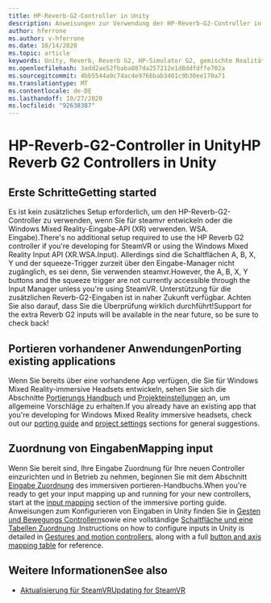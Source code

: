 ```yaml
---
title: HP-Reverb-G2-Controller in Unity
description: Anweisungen zur Verwendung der HP-Reverb-G2-Controller in steamvr und Windows Mixed Reality.
author: hferrone
ms.author: v-hferrone
ms.date: 10/14/2020
ms.topic: article
keywords: Unity, Reverb, Reverb G2, HP-Simulator G2, gemischte Realität, Entwicklung, Motion Controller, Benutzereingaben, Features, neues Projekt, Emulator, Dokumentation, Anleitungen, Features, Hologramme, Spieleentwicklung
ms.openlocfilehash: 3add2ae52fbaba087da257212e1d8ddfdffe702a
ms.sourcegitcommit: 4bb5544a0c74ac4e9766bab3401c9b30ee170a71
ms.translationtype: MT
ms.contentlocale: de-DE
ms.lasthandoff: 10/27/2020
ms.locfileid: "92638387"
---
```

# <a name="hp-reverb-g2-controllers-in-unity"></a><span data-ttu-id="7fae3-104">HP-Reverb-G2-Controller in Unity</span><span class="sxs-lookup"><span data-stu-id="7fae3-104">HP Reverb G2 Controllers in Unity</span></span>

## <a name="getting-started"></a><span data-ttu-id="7fae3-105">Erste Schritte</span><span class="sxs-lookup"><span data-stu-id="7fae3-105">Getting started</span></span>

<span data-ttu-id="7fae3-106">Es ist kein zusätzliches Setup erforderlich, um den HP-Reverb-G2-Controller zu verwenden, wenn Sie für steamvr entwickeln oder die Windows Mixed Reality-Eingabe-API (XR) verwenden. WSA. Eingabe).</span><span class="sxs-lookup"><span data-stu-id="7fae3-106">There's no additional setup required to use the HP Reverb G2 controller if you're developing for SteamVR or using the Windows Mixed Reality Input API (XR.WSA.Input).</span></span> <span data-ttu-id="7fae3-107">Allerdings sind die Schaltflächen A, B, X, Y und der squeeze-Trigger zurzeit über den Eingabe-Manager nicht zugänglich, es sei denn, Sie verwenden steamvr.</span><span class="sxs-lookup"><span data-stu-id="7fae3-107">However, the A, B, X, Y buttons and the squeeze trigger are not currently accessible through the Input Manager unless you're using SteamVR.</span></span> <span data-ttu-id="7fae3-108">Unterstützung für die zusätzlichen Reverb-G2-Eingaben ist in naher Zukunft verfügbar. Achten Sie also darauf, dass Sie die Überprüfung wirklich durchführt!</span><span class="sxs-lookup"><span data-stu-id="7fae3-108">Support for the extra Reverb G2 inputs will be available in the near future, so be sure to check back!</span></span>

## <a name="porting-existing-applications"></a><span data-ttu-id="7fae3-109">Portieren vorhandener Anwendungen</span><span class="sxs-lookup"><span data-stu-id="7fae3-109">Porting existing applications</span></span>

<span data-ttu-id="7fae3-110">Wenn Sie bereits über eine vorhandene App verfügen, die Sie für Windows Mixed Reality-immersive Headsets entwickeln, sehen Sie sich die Abschnitte [Portierungs Handbuch](../porting-apps/porting-guides.md) und [Projekteinstellungen](https://docs.microsoft.com/windows/mixed-reality/develop/porting-apps/porting-guides?tabs=project#unity-porting-guidance) an, um allgemeine Vorschläge zu erhalten.</span><span class="sxs-lookup"><span data-stu-id="7fae3-110">If you already have an existing app that you're developing for Windows Mixed Reality immersive headsets, check out our [porting guide](../porting-apps/porting-guides.md) and [project settings](https://docs.microsoft.com/windows/mixed-reality/develop/porting-apps/porting-guides?tabs=project#unity-porting-guidance) sections for general suggestions.</span></span>

## <a name="mapping-input"></a><span data-ttu-id="7fae3-111">Zuordnung von Eingaben</span><span class="sxs-lookup"><span data-stu-id="7fae3-111">Mapping input</span></span>

<span data-ttu-id="7fae3-112">Wenn Sie bereit sind, Ihre Eingabe Zuordnung für Ihre neuen Controller einzurichten und in Betrieb zu nehmen, beginnen Sie mit dem Abschnitt [Eingabe Zuordnung](https://docs.microsoft.com/windows/mixed-reality/develop/porting-apps/porting-guides?tabs=input#unity-porting-guidance) des immersiven portieren-Handbuchs.</span><span class="sxs-lookup"><span data-stu-id="7fae3-112">When you're ready to get your input mapping up and running for your new controllers, start at the [input mapping](https://docs.microsoft.com/windows/mixed-reality/develop/porting-apps/porting-guides?tabs=input#unity-porting-guidance) section of the immersive porting guide.</span></span> <span data-ttu-id="7fae3-113">Anweisungen zum Konfigurieren von Eingaben in Unity finden Sie in [Gesten und Bewegungs Controllern](gestures-and-motion-controllers-in-unity.md)sowie eine vollständige [Schaltfläche und eine Tabellen Zuordnung](gestures-and-motion-controllers-in-unity.md#using-hp-reverb-g2-controllers) .</span><span class="sxs-lookup"><span data-stu-id="7fae3-113">Instructions on how to configure inputs in Unity is detailed in [Gestures and motion controllers](gestures-and-motion-controllers-in-unity.md), along with a full [button and axis mapping table](gestures-and-motion-controllers-in-unity.md#using-hp-reverb-g2-controllers) for reference.</span></span>

## <a name="see-also"></a><span data-ttu-id="7fae3-114">Weitere Informationen</span><span class="sxs-lookup"><span data-stu-id="7fae3-114">See also</span></span>
* [<span data-ttu-id="7fae3-115">Aktualisierung für SteamVR</span><span class="sxs-lookup"><span data-stu-id="7fae3-115">Updating for SteamVR</span></span>](../porting-apps/updating-your-steamvr-application-for-windows-mixed-reality.md)